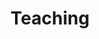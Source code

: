 ---
title: "Teaching"
description: "Courses on various subfields of mathematics and mathematical economics."
---